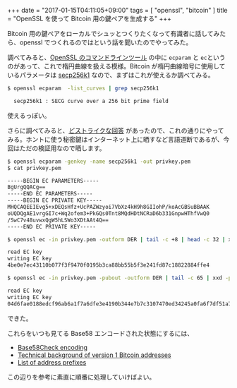 +++
date = "2017-01-15T04:11:05+09:00"
tags = [ "openssl", "bitcoin" ]
title = "OpenSSL を使って Bitcoin 用の鍵ペアを生成する"
+++

Bitcoin 用の鍵ペアをローカルでシュッとつくりたくなって有識者に話してみたら、openssl でつくれるのではという話を聞いたのでやってみた。

<!--more-->

調べてみると、[OpenSSL のコマンドラインツール](https://wiki.openssl.org/index.php/Command_Line_Elliptic_Curve_Operations) の中に `ecparam` と `ec`というのがあって、これで楕円曲線を扱える模様。Bitcoin が楕円曲線暗号に使用しているパラメータは [secp256k1](https://en.bitcoin.it/wiki/Secp256k1) なので、まずはこれが使えるか調べてみる。

``` sh
$ openssl ecparam  -list_curves | grep secp256k1
```

``` txt
  secp256k1 : SECG curve over a 256 bit prime field
```

使えるっぽい。

さらに調べてみると、[どストライクな回答](http://bitcoin.stackexchange.com/questions/5198/for-a-non-technical-person-how-do-i-generate-a-ecdsa-key-pair-easily) があったので、これの通りにやってみる。ホントに使う秘密鍵はインターネット上に晒すなど言語道断であるが、今回はただの検証用なので晒します。

``` sh
$ openssl ecparam -genkey -name secp256k1 -out privkey.pem
$ cat privkey.pem
```

``` txt
-----BEGIN EC PARAMETERS-----
BgUrgQQACg==
-----END EC PARAMETERS-----
-----BEGIN EC PRIVATE KEY-----
MHQCAQEEIEvg5+xDEQsHfz+UcPAZWzyoi7VbXz4kH9h8GIIohP/koAcGBSuBBAAK
oUQDQgAE1vrgGI7c+Wq2ofem3+PkGQs0Tnt8MQdHDtNCRaD6b331GnpwHThfVwQ0
/SwC7v48uvwxQgW5hLSWo3XDtAAt4Q==
-----END EC PRIVATE KEY-----
```

``` sh
$ openssl ec -in privkey.pem -outform DER | tail -c +8 | head -c 32 | xxd -p -c 32
```

``` txt
read EC key
writing EC key
4be0e7ec43110b077f3f9470f0195b3ca88bb55b5f3e241fd87c18822884ffe4
```

``` sh
$ openssl ec -in privkey.pem -pubout -outform DER | tail -c 65 | xxd -p -c 65
```

``` txt
read EC key
writing EC key
04d6fae0188edcf96ab6a1f7a6dfe3e4190b344e7b7c3107470ed34245a0fa6f7df51a7a701d385f570434fd2c02eefe3cbafc314205b984b496a375c3b4002de1
```

できた。

これらをいつも見てる Base58 エンコードされた状態にするには、

- [Base58Check encoding](https://en.bitcoin.it/wiki/Base58Check_encoding)
- [Technical background of version 1 Bitcoin addresses](https://en.bitcoin.it/wiki/Technical_background_of_version_1_Bitcoin_addresses)
- [List of address prefixes](https://en.bitcoin.it/wiki/List_of_address_prefixes)

この辺りを参考に素直に順番に処理していけばよい。
